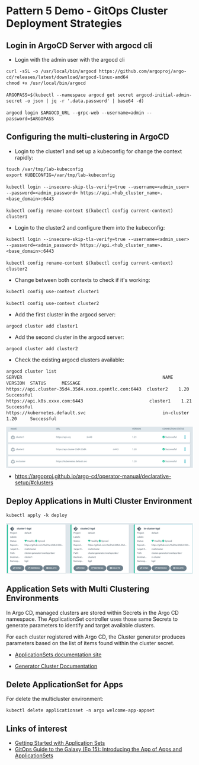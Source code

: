# Pattern 5 Demo - GitOps Cluster Deployment Strategies

## Login in ArgoCD Server with argocd cli

* Login with the admin user with the argocd cli

```
curl -sSL -o /usr/local/bin/argocd https://github.com/argoproj/argo-cd/releases/latest/download/argocd-linux-amd64
chmod +x /usr/local/bin/argocd

ARGOPASS=$(kubectl --namespace argocd get secret argocd-initial-admin-secret -o json | jq -r '.data.password' | base64 -d)

argocd login $ARGOCD_URL --grpc-web --username=admin --password=$ARGOPASS
```

## Configuring the multi-clustering in ArgoCD

* Login to the cluster1 and set up a kubeconfig for change the context rapidly:

```
touch /var/tmp/lab-kubeconfig
export KUBECONFIG=/var/tmp/lab-kubeconfig

kubectl login --insecure-skip-tls-verify=true --username=<admin_user> --password=<admin_password> https://api.<hub_cluster_name>.<base_domain>:6443

kubectl config rename-context $(kubectl config current-context) cluster1
```

* Login to the cluster2 and configure them into the kubeconfig:

```
kubectl login --insecure-skip-tls-verify=true --username=<admin_user> --password=<admin_password> https://api.<hub_cluster_name>.<base_domain>:6443

kubectl config rename-context $(kubectl config current-context) cluster2
```

* Change between both contexts to check if it's working:

```
kubectl config use-context cluster1

kubectl config use-context cluster2
```

* Add the first cluster in the argocd server:

```
argocd cluster add cluster1
```

* Add the second cluster in the argocd server:

```
argocd cluster add cluster2
```

* Check the existing argocd clusters available:

```
argocd cluster list
SERVER                                                     NAME        VERSION  STATUS      MESSAGE
https://api.cluster-35d4.35d4.xxxx.opentlc.com:6443  cluster2    1.20     Successful
https://api.k8s.xxxx.com:6443                         cluster1    1.21     Successful
https://kubernetes.default.svc                             in-cluster  1.20     Successful
```

<img align="center" width="650" src="docs/pic1.png">

* https://argoproj.github.io/argo-cd/operator-manual/declarative-setup/#clusters

## Deploy Applications in Multi Cluster Environment

```
kubectl apply -k deploy
```

<img align="center" width="650" src="docs/pic2.png">

## Application Sets with Multi Clustering Environments

In Argo CD, managed clusters are stored within Secrets in the Argo CD namespace. The ApplicationSet
controller uses those same Secrets to generate parameters to identify and target available clusters.

For each cluster registered with Argo CD, the Cluster generator produces parameters based on the
list of items found within the cluster secret.

* [ApplicationSets documentation site](https://argocd-applicationset.readthedocs.io/en/stable/)

* [Generator Cluster Documentation](https://argocd-applicationset.readthedocs.io/en/stable/Generators-Cluster/)

## Delete ApplicationSet for Apps

For delete the multicluster environment:

```
kubectl delete applicationset -n argo welcome-app-appset
```

## Links of interest

* [Getting Started with Application Sets](https://cloud.redhat.com/blog/getting-started-with-applicationsets)
* [GitOps Guide to the Galaxy (Ep 15): Introducing the App of Apps and ApplicationSets](https://www.youtube.com/watch?v=HqzUIJMYnfY&ab_channel=OpenShift)
